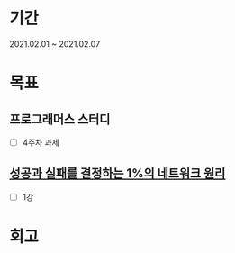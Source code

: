 # 기간
2021.02.01 ~ 2021.02.07

# 목표

## 프로그래머스 스터디
* [ ] 4주차 과제

## [성공과 실패를 결정하는 1%의 네트워크 원리](https://kyobobook.co.kr/product/detailViewKor.laf?mallGb=KOR&ejkGb=KOR&barcode=9788931553482)
* [ ] 1강

# 회고

